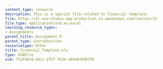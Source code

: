 ```yaml
---
content_type: resource
description: This is a special file related to financial template.
file: https://ol-ocw-studio-app-production.s3.amazonaws.com/courses/15-390-new-enterprises-spring-2013/f5af8dc8e8cc2f5f7634a99a976d4f56_Financial_Template.xls
file_type: application/vnd.ms-excel
learning_resource_types:
- Assignments
parent_title: Assignment 9
parent_type: CourseSection
resourcetype: Other
title: Financial_Template.xls
type: OCWFile
uid: f5af8dc8-e8cc-2f5f-7634-a99a976d4f56
---
```

